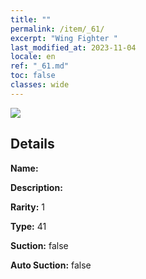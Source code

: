 ```yaml
---
title: ""
permalink: /item/_61/
excerpt: "Wing Fighter "
last_modified_at: 2023-11-04
locale: en
ref: "_61.md"
toc: false
classes: wide
---
```



 ![](/images/item/_p.png)



## Details

 **Name:**  

 **Description:** 

 **Rarity:** 1 

 **Type:** 41 

 **Suction:** false 

 **Auto Suction:** false 


